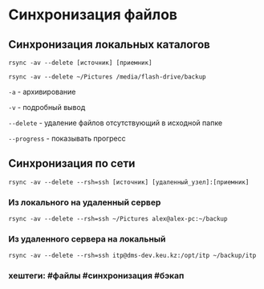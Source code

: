 # Синхронизация файлов

## Синхронизация локальных каталогов

~~~~
rsync -av --delete [источник] [приемник]
~~~~

~~~~
rsync -av --delete ~/Pictures /media/flash-drive/backup
~~~~

`-a` - архивирование

`-v` - подробный вывод

`--delete` - удаление файлов отсутствующий в исходной папке

`--progress` - показывать прогресс


## Синхронизация по сети

~~~~
rsync -av --delete --rsh=ssh [источник] [удаленный_узел]:[приемник]
~~~~

### Из локального на удаленный сервер
~~~~
rsync -av --delete --rsh=ssh ~/Pictures alex@alex-pc:~/backup
~~~~

### Из удаленного сервера на локальный
~~~~
rsync -av --delete --rsh=ssh itp@dms-dev.keu.kz:/opt/itp ~/backup/itp
~~~~

### хештеги:  #файлы #синхронизация #бэкап